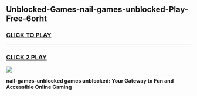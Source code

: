 
## Unblocked-Games-nail-games-unblocked-Play-Free-6orht
<h3>
<a href="https://premium76.site?title=nail-games-unblocked&ref=10A">CLICK TO PLAY</a></h3>
<hr>

<h3>
<a href="https://premium76.site?title=nail-games-unblocked&ref=10A">CLICK 2 PLAY</a>
  
</h3>

<a href="https://premium76.site?title=nail-games-unblocked&ref=10A"><img src="https://clearcache.store/games.png"></a>


**nail-games-unblocked games unblocked: Your Gateway to Fun and Accessible Online Gaming**
